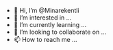 - 👋 Hi, I’m @Minarekentli
- 👀 I’m interested in ...
- 🌱 I’m currently learning ...
- 💞️ I’m looking to collaborate on ...
- 📫 How to reach me ...

<!---
Minarekentli/Minarekentli is a ✨ special ✨ repository because its `README.md` (this file) appears on your GitHub profile.
You can click the Preview link to take a look at your changes.
--->
